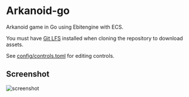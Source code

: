 # Arkanoid-go

Arkanoid game in Go using Ebitengine with ECS.

You must have [Git LFS](https://git-lfs.github.com/) installed when cloning the repository to download assets.

See [config/controls.toml](config/controls.toml) for editing controls.

## Screenshot

![screenshot](screenshot.png)
